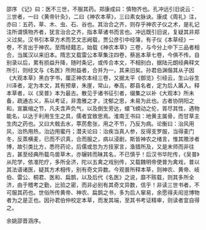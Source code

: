 邵序
《记》曰：医不三世，不服其药。郑康成曰：慎物齐也。孔冲远引旧说云：三世者，一曰《黄帝针灸》，二曰《神农本草》，三曰素女脉诀。康成《周礼》注，亦曰：五药，草、木、虫、石、谷也。其治合之齐，则存乎神农子仪之术，是礼记注所谓慎物齐者，犹言治合之齐，指本草诸书而言也。冲远既引旧说，复疑其非郑义过矣。汉书引本草方术而艺文志阙载，贾公彦引中经簿，有子仪《本草经》一卷，不言出于神农。至隋经籍志，始载《神农本草》三卷，与今分上中下三品者相合，当属汉以来旧本。隋志又载雷公本草集注四卷，蔡邕本草七卷，今俱不传。自别录以后，累有损益升降，随时条记，或传合本文，不相别白，据陆元朗经典释文所引，则经文与《名医》所附益者，合并为一，其来旧矣。孙君伯渊偕其从子因《大观本草》黑白字书，厘正神农本经三卷，又据太平《御览》引经云，生山谷生川泽者，定为本文，其有预章，朱崖，常山，奉高，郡县名者，定为后人羼入。释本草者，以《吴普》本为最古。散见于诸书征引者，缀集之以补《大观本》所未备，疏通古义，系以考证，非澹雅之才，沈郁之思，未易为此也。古者协阴阳之和，宣赢缩之节，凡夫含声负气，以及倒生旁达，蠉飞蝡动之伦，胥尽其性，遇物能名，以达于利用生生之具，儒者宜致思焉。淮南王书曰：地黄主属骨，而甘草主生肉之药也。又曰大戟去水，葶苈愈张，用之不节，乃反为病。论衡曰：治风用风，治热用热，治边用蜜丹；潜夫论曰：治疾当真人参，反得支罗服，当得麦门冬，反蒸横麦，已而不识真，合而服之，病以浸剧，斯皆神农之绪言，惟其赡涉者博，故引类比方，悉符药论，后儒或忽为方技家言，渔猎所及，又是末师而非往古，甚至经典所载鸟兽草木，亦辗转而昧其名，不已慎乎！后汉书华陀传，《吴普》从陀学，依准陀疗，多所全济，陀以五禽之戏别传，又载魏明帝使普为禽戏，普以其法语诸医，疑其方术相传，别有奇文异数。今观普所释本草，则神农、黄帝、岐伯、雷公、桐君、医和、扁鹊，以及后代《名医》之说，靡不赅载，则其多所全济，由于稽考之勤，比验之密，而非必别有其奇文异数，信乎！非读三世书者，不可服其药也。世俗所传黄帝、神农、扁鹊之书，多为后人窜易，余愿得夫闳览博物者为之是正也。因孙君伯仲校定本草，而发其端，至其书考证精审，则读者宜自得之。

余姚邵晋涵序。